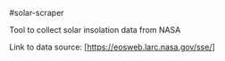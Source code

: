 #solar-scraper

Tool to collect solar insolation data from NASA

Link to data source: [https://eosweb.larc.nasa.gov/sse/]